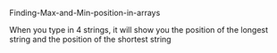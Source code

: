 Finding-Max-and-Min-position-in-arrays

When you type in 4 strings, it will show you the position of the longest string and the position of the shortest string
